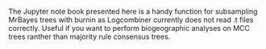 The Jupyter note book presented here is a handy function for subsampling MrBayes trees with burnin as Logcombiner currently does not read .t files correctly. Useful if you want to perform biogeographic analyses on MCC trees ranther than majority rule consensus trees.
